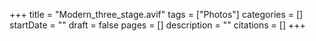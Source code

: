 +++
title = "Modern_three_stage.avif"
tags = ["Photos"]
categories = []
startDate = ""
draft = false
pages = []
description = ""
citations = []
+++
